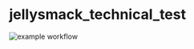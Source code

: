 # jellysmack_technical_test
![example workflow](https://github.com/Aeradriel/jellysmack_technical_test/actions/workflows/stick_path.yml/badge.svg)
